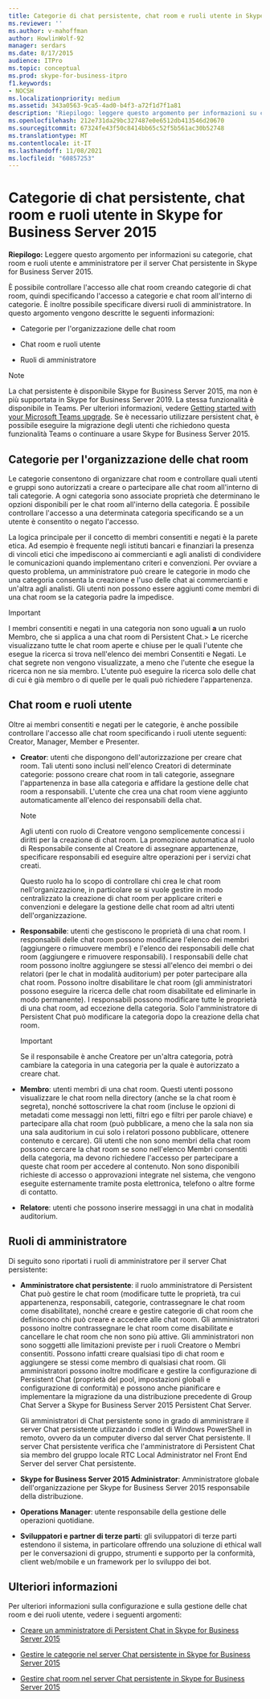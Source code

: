 ```yaml
---
title: Categorie di chat persistente, chat room e ruoli utente in Skype for Business Server 2015
ms.reviewer: ''
ms.author: v-mahoffman
author: HowlinWolf-92
manager: serdars
ms.date: 8/17/2015
audience: ITPro
ms.topic: conceptual
ms.prod: skype-for-business-itpro
f1.keywords:
- NOCSH
ms.localizationpriority: medium
ms.assetid: 343a0563-9ca5-4ad0-b4f3-a72f1d7f1a81
description: 'Riepilogo: leggere questo argomento per informazioni su categorie, chat room e ruoli utente e amministratore per il server Chat persistente in Skype for Business Server 2015.'
ms.openlocfilehash: 212e731da29bc327487e0e6512db413546d20670
ms.sourcegitcommit: 67324fe43f50c8414bb65c52f5b561ac30b52748
ms.translationtype: MT
ms.contentlocale: it-IT
ms.lasthandoff: 11/08/2021
ms.locfileid: "60857253"
---
```

# <a name="persistent-chat-categories-chat-rooms-and-user-roles-in-skype-for-business-server-2015"></a>Categorie di chat persistente, chat room e ruoli utente in Skype for Business Server 2015
 
**Riepilogo:** Leggere questo argomento per informazioni su categorie, chat room e ruoli utente e amministratore per il server Chat persistente in Skype for Business Server 2015.
  
È possibile controllare l'accesso alle chat room creando categorie di chat room, quindi specificando l'accesso a categorie e chat room all'interno di categorie. È inoltre possibile specificare diversi ruoli di amministratore. In questo argomento vengono descritte le seguenti informazioni: 
  
- Categorie per l'organizzazione delle chat room
    
- Chat room e ruoli utente
    
- Ruoli di amministratore

> [!NOTE] 
> La chat persistente è disponibile Skype for Business Server 2015, ma non è più supportata in Skype for Business Server 2019. La stessa funzionalità è disponibile in Teams. Per ulteriori informazioni, vedere [Getting started with your Microsoft Teams upgrade](/microsoftteams/upgrade-start-here). Se è necessario utilizzare persistent chat, è possibile eseguire la migrazione degli utenti che richiedono questa funzionalità Teams o continuare a usare Skype for Business Server 2015. 
    
## <a name="categories-for-organizing-chat-rooms"></a>Categorie per l'organizzazione delle chat room

Le categorie consentono di organizzare chat room e controllare quali utenti e gruppi sono autorizzati a creare o partecipare alle chat room all'interno di tali categorie. A ogni categoria sono associate proprietà che determinano le opzioni disponibili per le chat room all'interno della categoria. È possibile controllare l'accesso a una determinata categoria specificando se a un utente è consentito o negato l'accesso.
  
La logica principale per il concetto di membri consentiti e negati è la parete etica. Ad esempio è frequente negli istituti bancari e finanziari la presenza di vincoli etici che impediscono ai commercianti e agli analisti di condividere le comunicazioni quando implementano criteri e convenzioni. Per ovviare a questo problema, un amministratore può creare le categorie in modo che una categoria consenta la creazione e l'uso delle chat ai commercianti e un'altra agli analisti. Gli utenti non possono essere aggiunti come membri di una chat room se la categoria padre la impedisce.
  
> [!IMPORTANT]
> I membri consentiti e negati in una categoria non sono uguali **a** un ruolo Membro, che si applica a una chat room di Persistent Chat.> Le ricerche visualizzano tutte le chat room aperte e chiuse per le quali l'utente che esegue la ricerca si trova nell'elenco dei membri Consentiti e Negati. Le chat segrete non vengono visualizzate, a meno che l'utente che esegue la ricerca non ne sia membro. L'utente può eseguire la ricerca solo delle chat di cui è già membro o di quelle per le quali può richiedere l'appartenenza. 
  
## <a name="chat-rooms-and-user-roles"></a>Chat room e ruoli utente

Oltre ai membri consentiti e negati per le categorie, è anche possibile controllare l'accesso alle chat room specificando i ruoli utente seguenti: Creator, Manager, Member e Presenter.
  
- **Creator**: utenti che dispongono dell'autorizzazione per creare chat room. Tali utenti sono inclusi nell'elenco Creatori di determinate categorie: possono creare chat room in tali categorie, assegnare l'appartenenza in base alla categoria e affidare la gestione delle chat room a responsabili. L'utente che crea una chat room viene aggiunto automaticamente all'elenco dei responsabili della chat.
    
    > [!NOTE]
    > Agli utenti con ruolo di Creatore vengono semplicemente concessi i diritti per la creazione di chat room. La promozione automatica al ruolo di Responsabile consente al Creatore di assegnare appartenenze, specificare responsabili ed eseguire altre operazioni per i servizi chat creati. 
  
    Questo ruolo ha lo scopo di controllare chi crea le chat room nell'organizzazione, in particolare se si vuole gestire in modo centralizzato la creazione di chat room per applicare criteri e convenzioni e delegare la gestione delle chat room ad altri utenti dell'organizzazione.
    
- **Responsabile**: utenti che gestiscono le proprietà di una chat room. I responsabili delle chat room possono modificare l'elenco dei membri (aggiungere o rimuovere membri) e l'elenco dei responsabili delle chat room (aggiungere e rimuovere responsabili). I responsabili delle chat room possono inoltre aggiungere se stessi all'elenco dei membri o dei relatori (per le chat in modalità auditorium) per poter partecipare alla chat room. Possono inoltre disabilitare le chat room (gli amministratori possono eseguire la ricerca delle chat room disabilitate ed eliminarle in modo permanente). I responsabili possono modificare tutte le proprietà di una chat room, ad eccezione della categoria. Solo l'amministratore di Persistent Chat può modificare la categoria dopo la creazione della chat room.
    
    > [!IMPORTANT]
    > Se il responsabile è anche Creatore per un'altra categoria, potrà cambiare la categoria in una categoria per la quale è autorizzato a creare chat. 
  
- **Membro**: utenti membri di una chat room. Questi utenti possono visualizzare le chat room nella directory (anche se la chat room è segreta), nonché sottoscrivere la chat room (incluse le opzioni di metadati come messaggi non letti, filtri ego e filtri per parole chiave) e partecipare alla chat room (può pubblicare, a meno che la sala non sia una sala auditorium in cui solo i relatori possono pubblicare,  ottenere contenuto e cercare). Gli utenti che non sono membri della chat room possono cercare la chat room se sono nell'elenco Membri consentiti della categoria, ma devono richiedere l'accesso per partecipare a queste chat room per accedere al contenuto. Non sono disponibili richieste di accesso o approvazioni integrate nel sistema, che vengono eseguite esternamente tramite posta elettronica, telefono o altre forme di contatto.
    
- **Relatore**: utenti che possono inserire messaggi in una chat in modalità auditorium.
    
## <a name="administrator-roles"></a>Ruoli di amministratore

Di seguito sono riportati i ruoli di amministratore per il server Chat persistente:
  
- **Amministratore chat persistente**: il ruolo amministratore di Persistent Chat può gestire le chat room (modificare tutte le proprietà, tra cui appartenenza, responsabili, categorie, contrassegnare le chat room come disabilitate), nonché creare e gestire categorie di chat room che definiscono chi può creare e accedere alle chat room. Gli amministratori possono inoltre contrassegnare le chat room come disabilitate e cancellare le chat room che non sono più attive. Gli amministratori non sono soggetti alle limitazioni previste per i ruoli Creatore o Membri consentiti. Possono infatti creare qualsiasi tipo di chat room e aggiungere se stessi come membro di qualsiasi chat room. Gli amministratori possono inoltre modificare e gestire la configurazione di Persistent Chat (proprietà del pool, impostazioni globali e configurazione di conformità) e possono anche pianificare e implementare la migrazione da una distribuzione precedente di Group Chat Server a Skype for Business Server 2015 Persistent Chat Server.
    
    Gli amministratori di Chat persistente sono in grado di amministrare il server Chat persistente utilizzando i cmdlet di Windows PowerShell in remoto, ovvero da un computer diverso dal server Chat persistente. Il server Chat persistente verifica che l'amministratore di Persistent Chat sia membro del gruppo locale RTC Local Administrator nel Front End Server del server Chat persistente.
    
- **Skype for Business Server 2015 Administrator**: Amministratore globale dell'organizzazione per Skype for Business Server 2015 responsabile della distribuzione.
    
- **Operations Manager**: utente responsabile della gestione delle operazioni quotidiane.
    
- **Sviluppatori e partner di terze parti**: gli sviluppatori di terze parti estendono il sistema, in particolare offrendo una soluzione di ethical wall per le conversazioni di gruppo, strumenti e supporto per la conformità, client web/mobile e un framework per lo sviluppo dei bot.
    
## <a name="for-more-information"></a>Ulteriori informazioni

Per ulteriori informazioni sulla configurazione e sulla gestione delle chat room e dei ruoli utente, vedere i seguenti argomenti:
  
- [Creare un amministratore di Persistent Chat in Skype for Business Server 2015](../../deploy/deploy-persistent-chat-server/create-a-persistent-chat-administrator.md)
    
- [Gestire le categorie nel server Chat persistente in Skype for Business Server 2015](../../manage/persistent-chat/categories.md)
    
- [Gestire chat room nel server Chat persistente in Skype for Business Server 2015](../../manage/persistent-chat/chat-rooms.md)
    


